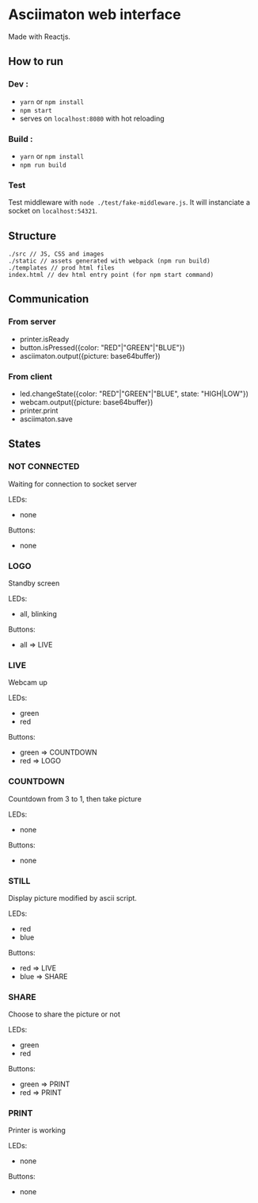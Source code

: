 # Asciimaton web interface

Made with Reactjs.

## How to run
### Dev :

- `yarn` or `npm install`
- `npm start` 
- serves on `localhost:8080` with hot reloading

### Build :

- `yarn` or `npm install`
- `npm run build`

### Test

Test middleware with `node ./test/fake-middleware.js`.
It will instanciate a socket on `localhost:54321`.


## Structure

```
./src // JS, CSS and images
./static // assets generated with webpack (npm run build)
./templates // prod html files
index.html // dev html entry point (for npm start command)
```

## Communication
### From server

  - printer.isReady
  - button.isPressed({color: "RED"|"GREEN"|"BLUE"})
  - asciimaton.output({picture: base64buffer})
  
### From client
  - led.changeState({color: "RED"|"GREEN"|"BLUE", state: "HIGH|LOW"})
  - webcam.output({picture: base64buffer})
  - printer.print
  - asciimaton.save
  
## States
### NOT CONNECTED
Waiting for connection to socket server

LEDs:
- none

Buttons:
- none

### LOGO
Standby screen

LEDs: 
- all, blinking

Buttons: 
- all => LIVE

### LIVE
Webcam up

LEDs: 
- green 
- red

Buttons:
- green => COUNTDOWN
- red => LOGO

### COUNTDOWN
Countdown from 3 to 1, then take picture

LEDs:
- none

Buttons:
- none

### STILL
Display picture modified by ascii script.

LEDs:
- red
- blue

Buttons:
- red => LIVE
- blue => SHARE

### SHARE
Choose to share the picture or not

LEDs:
- green
- red

Buttons:
- green => PRINT
- red => PRINT

### PRINT
Printer is working

LEDs:
- none

Buttons:
- none